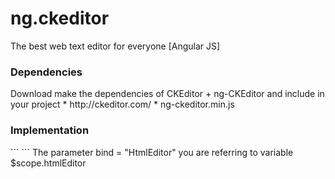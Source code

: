 ng.ckeditor
===========

The best web text editor for everyone [Angular JS]

<h3>Dependencies</h3>
Download make the dependencies of CKEditor + ng-CKEditor and include in your project
* http://ckeditor.com/
* ng-ckeditor.min.js

<h3>Implementation</h3>
```
<ng-ckeditor bind="htmlEditor" skin="bootstrapck" remove-buttons="Image" remove-plugins="iframe,flash,smiley" msn-count="
Number of typed characters:"></ng-ckeditor>
```
The parameter bind = "HtmlEditor" you are referring to variable $scope.htmlEditor
